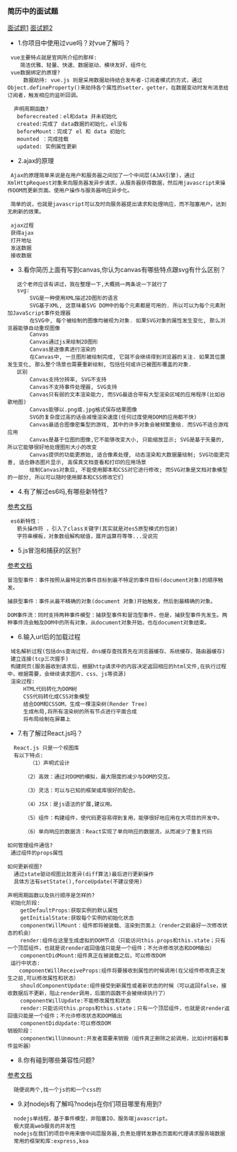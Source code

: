 ### 简历中的面试题

[面试题1](http://www.haorooms.com/post/qianduan_mianshi)
[面试题2](http://www.cnblogs.com/haoyijing/p/5789348.html)

- 1.你项目中使用过vue吗？对vue了解吗？

```
 vue主要特点就是官网所介绍的那样:
    简洁优雅、轻量、快速、数据驱动、模块友好、组件化
 vue数据绑定的原理?
     数据劫持: vue.js 则是采用数据劫持结合发布者-订阅者模式的方式，通过Object.defineProperty()来劫持各个属性的setter，getter，在数据变动时发布消息给订阅者，触发相应的监听回调。

  声明周期函数?
   beforecreated：el和data 并未初始化
   created:完成了 data数据的初始化，el没有
   beforeMount：完成了 el 和 data 初始化
   mounted ：完成挂载
   updated: 实例属性更新
```

- 2.ajax的原理

```
 Ajax的原理简单来说是在用户和服务器之间加了一个中间层(AJAX引擎)，通过XmlHttpRequest对象来向服务器发异步请求，从服务器获得数据，然后用javascript来操作DOM而更新页面。使用户操作与服务器响应异步化。

 简单的说，也就是javascript可以及时向服务器提出请求和处理响应，而不阻塞用户。达到无刷新的效果。

 ajax过程
 获得ajax
 打开地址
 发送数据
 接收数据

```

- 3.看你简历上面有写到canvas,你认为canvas有哪些特点跟svg有什么区别？

```
   这个老师应该有讲过，我在整理一下,大概挑一两条说一下就行了
   svg:
       SVG是一种使用XML描述2D图形的语言
       SVG基于XML, 这意味着SVG DOM中的每个元素都是可用的. 所以可以为每个元素附加JavaScript事件处理器
       在SVG中, 每个被绘制的图像均被视为对象. 如果SVG对象的属性发生变化, 那么浏览器能够自动重现图像
       Canvas
       Canvas通过js来绘制2D图形
       Canvas是逐像素进行渲染的
       在Canvas中, 一旦图形被绘制完成, 它就不会继续得到浏览器的关注. 如果其位置发生变化, 那么整个场景也需要重新绘制, 包括任何或许已被图形覆盖的对象.
   区别
       Canvas支持分辨率, SVG不支持
       Canvas不支持事件处理器, SVG支持
       Canvas只有弱的文本渲染能力, 而SVG最适合带有大型渲染区域的应用程序(比如谷歌地图)
       Canvas能够以.png或.jpg格式保存结果图像
       SVG的复杂度过高的话会减慢渲染速度(任何过度使用DOM的应用都不快)
       Canvas最适合图像密集型的游戏, 其中的许多对象会被频繁重绘. 而SVG不适合游戏应用
       Canvas是基于位图的图像,它不能够改变大小, 只能缩放显示; SVG是基于矢量的, 所以它能够很好地处理图形大小的改变　　　　
       Canvas提供的功能更原始, 适合像素处理, 动态渲染和大数据量绘制; SVG功能更完善, 适合静态图片显示, 高保真文档查看和打印的应用场景
       绘制Canvas对象后, 不能使用脚本和CSS对它进行修改; 而SVG对象是文档对象模型的一部分, 所以可以随时使用脚本和CSS修改它们

```

- 4.有了解过es6吗,有哪些新特性?

[参考文档](http://es6.ruanyifeng.com/)

```
 es6新特性：
   箭头操作符 ，引入了class关键字(其实就是对es5原型模式的包装)
   字符串模板，对象数组解构赋值，展开运算符等等...没说完
```

- 5.js冒泡和捕获的区别?

[参考文档](http://www.jb51.net/article/42492.htm)

```
冒泡型事件：事件按照从最特定的事件目标到最不特定的事件目标(document对象)的顺序触发。

捕获型事件：事件从最不精确的对象(document 对象)开始触发，然后到最精确的对象。

DOM事件流：同时支持两种事件模型：捕获型事件和冒泡型事件，但是，捕获型事件先发生。两种事件流会触及DOM中的所有对象，从document对象开始，也在document对象结束。

```

- 6.输入url后的加载过程

```
 域名解析过程(包括dns查询过程，dns缓存查找首先在浏览器缓存、系统缓存、路由器缓存)
 建立连接(tcp三次握手)
 构建网页(服务器收到请求后，根据http请求中的内容决定返回相应的html文件,在执行过程中，根据需要，会继续请求图片、css、js等资源)
 渲染过程:
     HTML代码转化为DOM树
     CSS代码转化成CSS对象模型
     结合DOM和CSSOM，生成一棵渲染树(Render Tree)
     生成布局,将所有渲染树的所有节点进行平面合成
     将布局绘制在屏幕上
```

- 7.有了解过React.js吗？

```
  React.js 只是一个视图库
  有以下特点:
       （1）声明式设计

   　　（2）高效：通过对DOM的模拟，最大限度的减少与DOM的交互。

   　　（3）灵活：可以与已知的框架或库很好的配合。

   　　（4）JSX：是js语法的扩展,建议用。

   　　（5）组件：构建组件，使代码更容易得到复用，能够很好地应用在大项目的开发中。

   　　（6）单向响应的数据流：React实现了单向响应的数据流，从而减少了重复代码

如何管理组件通信?
 通过组件的props属性

如何更新视图?
  通过state驱动视图比较差异(diff算法)最后进行更新操作
  具体方法有setState(),forceUpdate(不建议使用)

声明周期函数以及执行顺序是怎样的?
 初始化阶段:
    getDefaultProps:获取实例的默认属性
    getInitialState:获取每个实例的初始化状态
    componentWillMount：组件即将被装载、渲染到页面上（render之前最好一次修改状态的机会）
    render:组件在这里生成虚拟的DOM节点（只能访问this.props和this.state；只有一个顶层组件，也就是说render返回值值只能是一个组件；不允许修改状态和DOM输出）
    componentDidMount:组件真正在被装载之后，可以修改DOM
 运行中状态:
  　componentWillReceiveProps:组件将要接收到属性的时候调用(在父组件修改真正发生之前,可以修改属性和状态）
    shouldComponentUpdate:组件接受到新属性或者新状态的时候（可以返回false，接收数据后不更新，阻止render调用，后面的函数不会被继续执行了）
    componentWillUpdate:不能修改属性和状态
    render:只能访问this.props和this.state；只有一个顶层组件，也就是说render返回值只能是一个组件；不允许修改状态和DOM输出
    componentDidUpdate:可以修改DOM
销毁阶段：
    componentWillUnmount:开发者需要来销毁（组件真正删除之前调用，比如计时器和事件监听器）
```

- 8.你有碰到哪些兼容性问题?

[参考文档](http://www.jianshu.com/p/55dfe7017b05)

```
  随便说两个,找一个js的和一个css的
```

- 9.对nodejs有了解吗?nodejs在你们项目哪里有用到?

```
  nodejs单线程，基于事件模型，非阻塞IO，服务端javascript。
  极大提高web服务的并发性
  nodejs在我们的项目中用来做中间层服务器,负责处理转发静态页面和代理请求服务端数据
  常用的框架和库:express,koa

```